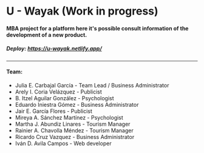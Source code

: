 # U - Wayak (Work in progress)
#### MBA project for a platform here it's possible consult information of the development of a new product.

##### Deploy: https://u-wayak.netlify.app/

---
#### **Team:**

+ Julia E. Carbajal García - Team Lead / Business Administrator
+ Arely I. Coria Velázquez - Publicist
+ B. Itzel Aguilar González - Psychologist
+ Eduardo Iniestra Gómez - Business Administrator
+ Jair E. García Flores - Publicist
+ Mireya A. Sánchez Martínez - Psychologist
+ Martha J. Abundiz Linares - Tourism Manager
+ Rainier A. Chavolla Méndez - Tourism Manager
+ Ricardo Cruz Vazquez - Business Administrator
+ Iván D. Avila Campos - Web developer


